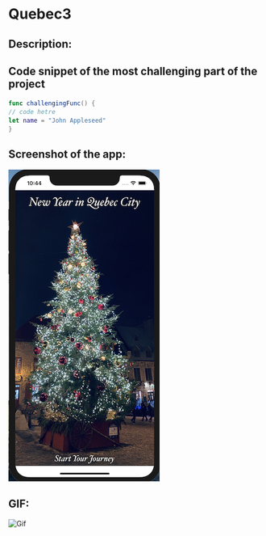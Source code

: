 # Quebec3

## Description:

## Code snippet of the most challenging part of the project

```swift
func challengingFunc() {
// code hetre
let name = "John Appleseed"
}
```

## Screenshot of the app:

![login screen1](Assets/loginscreen1.png)

## GIF:

![Gif](New-Year-in-Quebec-City.gif)
